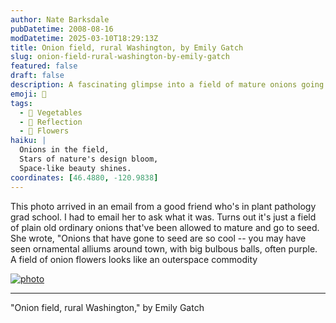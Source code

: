```yaml
---
author: Nate Barksdale
pubDatetime: 2008-08-16
modDatetime: 2025-03-10T18:29:13Z
title: Onion field, rural Washington, by Emily Gatch
slug: onion-field-rural-washington-by-emily-gatch
featured: false
draft: false
description: A fascinating glimpse into a field of mature onions going to seed, showcasing their unique floral structures. "Onions that have gone to seed are so cool -- you may have seen ornamental alliums around town, with big bulbous balls, often purple. A field of onion flowers looks like an outerspace commodity."
emoji: 🌌
tags:
  - 🌱 Vegetables
  - 🌅 Reflection
  - 🌸 Flowers
haiku: |
  Onions in the field,  
  Stars of nature's design bloom,  
  Space-like beauty shines.
coordinates: [46.4880, -120.9838]
---
```


This photo arrived in an email from a good friend who's in plant pathology grad school. I had to email her to ask what it was. Turns out it's just a field of plain old ordinary onions that've been allowed to mature and go to seed. She wrote, "Onions that have gone to seed are so cool -- you may have seen ornamental alliums around town, with big bulbous balls, often purple. A field of onion flowers looks like an outerspace commodity

[![photo](http://culture-making.com/media/DSCF0073.jpg)](http://www.culture-making.com/post/601/)

---

"Onion field, rural Washington," by Emily Gatch
